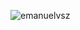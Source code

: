 <p align="left"> <img src="https://komarev.com/ghpvc/?username=emanuelvsz&label=Profile%20views&color=0e75b6&style=flat" alt="emanuelvsz" /> </p>
